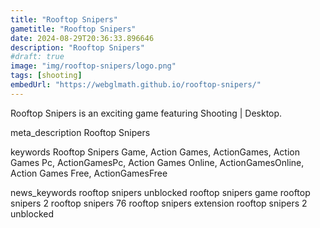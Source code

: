 ```yaml
---
title: "Rooftop Snipers"
gametitle: "Rooftop Snipers"
date: 2024-08-29T20:36:33.896646
description: "Rooftop Snipers"
#draft: true
image: "img/rooftop-snipers/logo.png"
tags: [shooting]
embedUrl: "https://webglmath.github.io/rooftop-snipers/"
---
```


Rooftop Snipers is an exciting game featuring Shooting | Desktop.

meta_description
Rooftop Snipers


keywords
Rooftop Snipers Game, Action Games, ActionGames, Action Games Pc, ActionGamesPc, Action Games Online, ActionGamesOnline, Action Games Free, ActionGamesFree


news_keywords
rooftop snipers unblocked rooftop snipers game rooftop snipers 2 rooftop snipers 76 rooftop snipers extension rooftop snipers 2 unblocked

